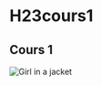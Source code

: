 # H23cours1
## Cours 1
<img src="https://az837918.vo.msecnd.net/publishedimages/articles/1733/en-CA/images/1/free-download-this-stunning-alberta-scene-for-your-device-background-image-L-6.jpg" alt="Girl in a jacket">

